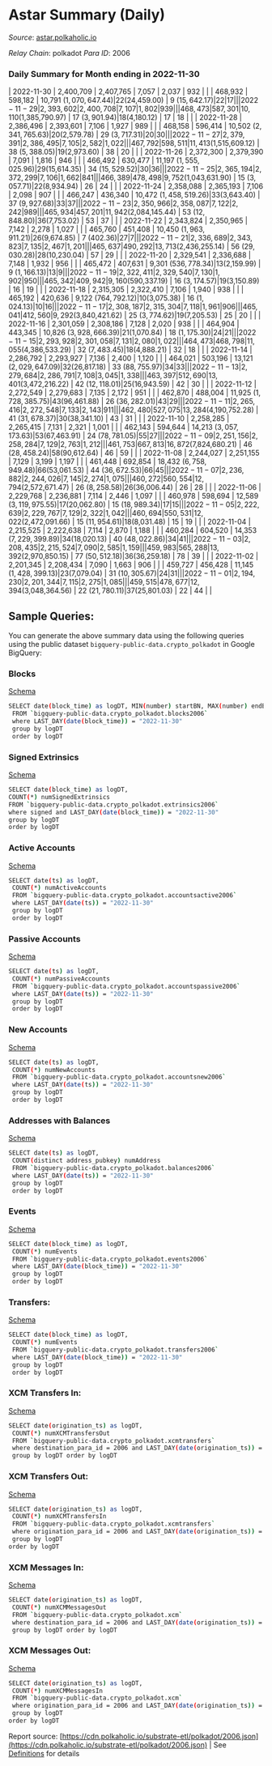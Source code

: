 # Astar Summary (Daily)

_Source_: [astar.polkaholic.io](https://astar.polkaholic.io)

*Relay Chain*: polkadot
*Para ID*: 2006



### Daily Summary for Month ending in 2022-11-30


| 2022-11-30 | 2,400,709 | 2,407,765 | 7,057 | 2,037 | 932 |  |  | 468,932 | 598,182 | 10,791 ($1,070,647.44) | 22 ($24,459.00) | 9 ($15,642.17) | 22 | 17 |  |
| 2022-11-29 | 2,393,602 | 2,400,708 | 7,107 | 1,802 | 939 |  |  | 468,473 | 587,301 | 10,110 ($1,385,790.97) | 17 ($3,901.94) | 18 ($4,180.12) | 17 | 18 |  |
| 2022-11-28 | 2,386,496 | 2,393,601 | 7,106 | 1,927 | 989 |  |  | 468,158 | 596,414 | 10,502 ($2,341,765.63) | 20 ($2,579.78) | 29 ($3,717.31) | 20 | 30 |  |
| 2022-11-27 | 2,379,391 | 2,386,495 | 7,105 | 2,582 | 1,022 |  |  | 467,792 | 598,511 | 11,413 ($1,515,609.12) | 38 ($5,388.05) | 19 ($2,973.60) | 38 | 20 |  |
| 2022-11-26 | 2,372,300 | 2,379,390 | 7,091 | 1,816 | 946 |  |  | 466,492 | 630,477 | 11,197 ($1,555,025.96) | 29 ($15,614.35) | 34 ($15,529.52) | 30 | 36 |  |
| 2022-11-25 | 2,365,194 | 2,372,299 | 7,106 | 1,662 | 841 |  |  | 466,389 | 478,498 | 9,752 ($1,043,631.90) | 15 ($3,057.71) | 22 ($8,934.94) | 26 | 24 |  |
| 2022-11-24 | 2,358,088 | 2,365,193 | 7,106 | 2,098 | 907 |  |  | 466,247 | 436,340 | 10,472 ($1,458,519.26) | 33 ($3,643.40) | 37 ($9,927.68) | 33 | 37 |  |
| 2022-11-23 | 2,350,966 | 2,358,087 | 7,122 | 2,242 | 989 |  |  | 465,934 | 457,201 | 11,942 ($2,084,145.44) | 53 ($12,848.80) | 36 ($7,753.02) | 53 | 37 |  |
| 2022-11-22 | 2,343,824 | 2,350,965 | 7,142 | 2,278 | 1,027 |  |  | 465,760 | 451,408 | 10,450 ($1,963,911.21) | 26 ($9,674.85) | 7 ($402.36) | 27 | 7 |  |
| 2022-11-21 | 2,336,689 | 2,343,823 | 7,135 | 2,467 | 1,201 |  |  | 465,637 | 490,292 | 13,713 ($2,436,255.14) | 56 ($29,030.28) | 28 ($10,230.04) | 57 | 29 |  |
| 2022-11-20 | 2,329,541 | 2,336,688 | 7,148 | 1,932 | 956 |  |  | 465,472 | 407,631 | 9,301 ($536,778.34) | 13 ($2,159.99) | 9 ($1,166.13) | 13 | 9 |  |
| 2022-11-19 | 2,322,411 | 2,329,540 | 7,130 | 1,902 | 950 |  |  | 465,342 | 409,942 | 9,160 ($590,337.19) | 16 ($3,174.57) | 19 ($3,150.89) | 16 | 19 |  |
| 2022-11-18 | 2,315,305 | 2,322,410 | 7,106 | 1,940 | 938 |  |  | 465,192 | 420,636 | 9,122 ($764,792.12) | 10 ($3,075.38) | 16 ($1,024.13) | 10 | 16 |  |
| 2022-11-17 | 2,308,187 | 2,315,304 | 7,118 | 1,961 | 906 |  |  | 465,041 | 412,560 | 9,292 ($3,840,421.62) | 25 ($3,774.62) | 19 ($7,205.53) | 25 | 20 |  |
| 2022-11-16 | 2,301,059 | 2,308,186 | 7,128 | 2,020 | 938 |  |  | 464,904 | 443,345 | 10,826 ($3,928,666.39) | 21 ($1,070.84) | 18 ($1,175.30) | 24 | 21 |  |
| 2022-11-15 | 2,293,928 | 2,301,058 | 7,131 | 2,080 | 1,022 |  |  | 464,473 | 468,798 | 11,055 ($4,386,533.29) | 32 ($7,483.45) | 18 ($4,888.21) | 32 | 18 |  |
| 2022-11-14 | 2,286,792 | 2,293,927 | 7,136 | 2,400 | 1,120 |  |  | 464,021 | 503,196 | 13,121 ($2,029,647.09) | 32 ($26,817.18) | 33 ($88,755.97) | 34 | 33 |  |
| 2022-11-13 | 2,279,684 | 2,286,791 | 7,108 | 3,045 | 1,338 |  |  | 463,397 | 512,690 | 13,401 ($3,472,216.22) | 42 ($12,118.01) | 25 ($16,943.59) | 42 | 30 |  |
| 2022-11-12 | 2,272,549 | 2,279,683 | 7,135 | 2,172 | 951 |  |  | 462,870 | 488,004 | 11,925 ($1,728,385.75) | 43 ($96,461.88) | 26 ($36,282.01) | 43 | 29 |  |
| 2022-11-11 | 2,265,416 | 2,272,548 | 7,133 | 2,143 | 911 |  |  | 462,480 | 527,075 | 13,284 ($4,190,752.28) | 41 ($31,678.37) | 30 ($38,341.10) | 43 | 31 |  |
| 2022-11-10 | 2,258,285 | 2,265,415 | 7,131 | 2,321 | 1,001 |  |  | 462,143 | 594,644 | 14,213 ($3,057,173.63) | 53 ($67,463.91) | 24 ($78,781.05) | 55 | 27 |  |
| 2022-11-09 | 2,251,156 | 2,258,284 | 7,129 | 2,763 | 1,212 |  |  | 461,753 | 667,813 | 16,872 ($7,824,680.21) | 46 ($28,458.24) | 58 ($90,612.64) | 46 | 59 |  |
| 2022-11-08 | 2,244,027 | 2,251,155 | 7,129 | 3,199 | 1,197 |  |  | 461,448 | 692,854 | 18,432 ($6,758,949.48) | 66 ($53,061.53) | 44 ($36,672.53) | 66 | 45 |  |
| 2022-11-07 | 2,236,882 | 2,244,026 | 7,145 | 2,274 | 1,075 |  |  | 460,272 | 560,554 | 12,794 ($2,572,671.47) | 26 ($8,258.58) | 26 ($36,006.44) | 26 | 28 |  |
| 2022-11-06 | 2,229,768 | 2,236,881 | 7,114 | 2,446 | 1,097 |  |  | 460,978 | 598,694 | 12,589 ($3,119,975.55) | 17 ($20,062.80) | 15 ($18,989.34) | 17 | 15 |  |
| 2022-11-05 | 2,222,639 | 2,229,767 | 7,129 | 2,322 | 1,042 |  |  | 460,694 | 550,531 | 12,022 ($2,472,091.66) | 15 ($11,954.61) | 18 ($8,031.48) | 15 | 19 |  |
| 2022-11-04 | 2,215,525 | 2,222,638 | 7,114 | 2,870 | 1,188 |  |  | 460,284 | 604,520 | 14,353 ($7,229,399.89) | 34 ($18,020.13) | 40 ($48,022.86) | 34 | 41 |  |
| 2022-11-03 | 2,208,435 | 2,215,524 | 7,090 | 2,585 | 1,159 |  |  | 459,983 | 565,288 | 13,392 ($2,970,850.15) | 77 ($50,512.18) | 36 ($36,259.18) | 78 | 39 |  |
| 2022-11-02 | 2,201,345 | 2,208,434 | 7,090 | 1,663 | 906 |  |  | 459,727 | 456,428 | 11,145 ($1,428,399.13) | 23 ($7,079.04) | 31 ($10,305.67) | 24 | 31 |  |
| 2022-11-01 | 2,194,230 | 2,201,344 | 7,115 | 2,275 | 1,085 |  |  | 459,515 | 478,677 | 12,394 ($3,048,364.56) | 22 ($21,780.11) | 37 ($25,801.03) | 22 | 44 |  |

## Sample Queries:
You can generate the above summary data using the following queries using the public dataset `bigquery-public-data.crypto_polkadot` in Google BigQuery:


### Blocks 

[Schema](https://github.com/colorfulnotion/substrate-etl/blob/main/schema/blocks.json)

```bash
SELECT date(block_time) as logDT, MIN(number) startBN, MAX(number) endBN, COUNT(*) numBlocks 
 FROM `bigquery-public-data.crypto_polkadot.blocks2006`  
 where LAST_DAY(date(block_time)) = "2022-11-30" 
 group by logDT 
 order by logDT
```

### Signed Extrinsics 

[Schema](https://github.com/colorfulnotion/substrate-etl/blob/main/schema/extrinsics.json)

```bash
SELECT date(block_time) as logDT, 
COUNT(*) numSignedExtrinsics 
FROM `bigquery-public-data.crypto_polkadot.extrinsics2006`  
where signed and LAST_DAY(date(block_time)) = "2022-11-30" 
group by logDT 
order by logDT
```

### Active Accounts 

[Schema](https://github.com/colorfulnotion/substrate-etl/blob/main/schema/accountsactive.json)

```bash
SELECT date(ts) as logDT, 
 COUNT(*) numActiveAccounts 
 FROM `bigquery-public-data.crypto_polkadot.accountsactive2006` 
 where LAST_DAY(date(ts)) = "2022-11-30" 
 group by logDT 
 order by logDT
```

### Passive Accounts 

[Schema](https://github.com/colorfulnotion/substrate-etl/blob/main/schema/accountspassive.json)

```bash
SELECT date(ts) as logDT, 
 COUNT(*) numPassiveAccounts 
 FROM `bigquery-public-data.crypto_polkadot.accountspassive2006` 
 where LAST_DAY(date(ts)) = "2022-11-30" 
 group by logDT 
 order by logDT
```

### New Accounts 

[Schema](https://github.com/colorfulnotion/substrate-etl/blob/main/schema/accountsnew.json)

```bash
SELECT date(ts) as logDT, 
 COUNT(*) numNewAccounts 
 FROM `bigquery-public-data.crypto_polkadot.accountsnew2006` 
 where LAST_DAY(date(ts)) = "2022-11-30" 
 group by logDT
 order by logDT
```

### Addresses with Balances 

[Schema](https://github.com/colorfulnotion/substrate-etl/blob/main/schema/balances.json)

```bash
SELECT date(ts) as logDT,
 COUNT(distinct address_pubkey) numAddress 
 FROM `bigquery-public-data.crypto_polkadot.balances2006` 
 where LAST_DAY(date(ts)) = "2022-11-30" 
 group by logDT 
 order by logDT
```

### Events 

[Schema](https://github.com/colorfulnotion/substrate-etl/blob/main/schema/events.json)

```bash
SELECT date(block_time) as logDT, 
 COUNT(*) numEvents 
 FROM `bigquery-public-data.crypto_polkadot.events2006` 
 where LAST_DAY(date(block_time)) = "2022-11-30" 
 group by logDT 
 order by logDT
```

### Transfers:

[Schema](https://github.com/colorfulnotion/substrate-etl/blob/main/schema/transfers.json)

```bash
SELECT date(block_time) as logDT, 
 COUNT(*) numEvents 
 FROM `bigquery-public-data.crypto_polkadot.transfers2006` 
 where LAST_DAY(date(block_time)) = "2022-11-30" 
 group by logDT 
 order by logDT
```

### XCM Transfers In: 

[Schema](https://github.com/colorfulnotion/substrate-etl/blob/main/schema/xcmtransfers.json)

```bash
SELECT date(origination_ts) as logDT, 
 COUNT(*) numXCMTransfersOut 
 FROM `bigquery-public-data.crypto_polkadot.xcmtransfers` 
 where destination_para_id = 2006 and LAST_DAY(date(origination_ts)) = "2022-11-30" 
 group by logDT order by logDT
```

### XCM Transfers Out: 

[Schema](https://github.com/colorfulnotion/substrate-etl/blob/main/schema/xcmtransfers.json)

```bash
SELECT date(origination_ts) as logDT, 
 COUNT(*) numXCMTransfersIn 
 FROM `bigquery-public-data.crypto_polkadot.xcmtransfers` 
 where origination_para_id = 2006 and LAST_DAY(date(origination_ts)) = "2022-11-30" 
 group by logDT 
order by logDT
```

### XCM Messages In: 

[Schema](https://github.com/colorfulnotion/substrate-etl/blob/main/schema/xcm.json)

```bash
SELECT date(origination_ts) as logDT, 
 COUNT(*) numXCMMessagesOut 
 FROM `bigquery-public-data.crypto_polkadot.xcm` 
 where destination_para_id = 2006 and LAST_DAY(date(origination_ts)) = "2022-11-30" 
 group by logDT order by logDT
```

### XCM Messages Out: 

[Schema](https://github.com/colorfulnotion/substrate-etl/blob/main/schema/xcm.json)

```bash
SELECT date(origination_ts) as logDT, 
 COUNT(*) numXCMMessagesIn 
 FROM `bigquery-public-data.crypto_polkadot.xcm` 
 where origination_para_id = 2006 and LAST_DAY(date(origination_ts)) = "2022-11-30" 
 group by logDT 
order by logDT
```


Report source: [https://cdn.polkaholic.io/substrate-etl/polkadot/2006.json](https://cdn.polkaholic.io/substrate-etl/polkadot/2006.json) | See [Definitions](/DEFINITIONS.md) for details
